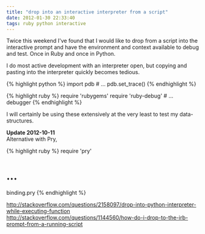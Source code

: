 ```yaml
---
title: "drop into an interactive interpreter from a script"
date: 2012-01-30 22:33:40
tags: ruby python interactive
---
```


<p>
Twice this weekend I've found that I would like to drop from a script into the interactive prompt and have the environment and context available to debug and test. Once in Ruby and once in Python.
</p>

<p>
I do most active development with an interpreter open, but copying and pasting into the interpreter quickly becomes tedious.
</p>

<p>
{% highlight python %}
import pdb
# ...
pdb.set_trace()
{% endhighlight %}
</p>

<p>
{% highlight ruby %}
require 'rubygems'
require 'ruby-debug'
# ...
debugger
{% endhighlight %}
</p>

<p>
I will certainly be using these extensively at the very least to test my data-structures.
</p>

<p>
<b>Update 2012-10-11</b><br />
Alternative with Pry,

{% highlight ruby %}
require 'pry'
# ...
binding.pry
{% endhighlight %}
</p>

<p>
<a href="http://stackoverflow.com/questions/2158097/drop-into-python-interpreter-while-executing-function">http://stackoverflow.com/questions/2158097/drop-into-python-interpreter-while-executing-function</a>
<br />
<a href="http://stackoverflow.com/questions/1144560/how-do-i-drop-to-the-irb-prompt-from-a-running-script">http://stackoverflow.com/questions/1144560/how-do-i-drop-to-the-irb-prompt-from-a-running-script</a>
</p>
